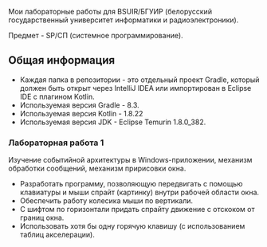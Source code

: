 Мои лабораторные работы для BSUIR/БГУИР (белорусский государственный университет информатики и радиоэлектроники).

Предмет - SP/СП (системное программирование).

<h2> Общая информация </h2>

* Каждая папка в репозитории - это отдельный проект Gradle, который должен быть открыт через IntelliJ IDEA или импортирован в Eclipse IDE с плагином Kotlin.
* Используемая версия Gradle - 8.3.
* Используемая версия Kotlin - 1.8.22
* Используемая версия JDK - Eclipse Temurin 1.8.0_382.

<h3> Лабораторная работа 1 </h3>

Изучение событийной архитектуры в Windows-приложении, механизм обработки сообщений, механизм пририсовки окна.

* Разработать программу, позволяющую передвигать с помощью клавиатуры и мыши спрайт (картинку) внутри рабочей области окна.
* Обеспечить работу колесика мыши по вертикали.
* С шифтом по горизонтали придать спрайту движение с отскоком от границ окна.
* Использовать хотя бы одну горячую клавишу (с использованием таблиц акселерации).